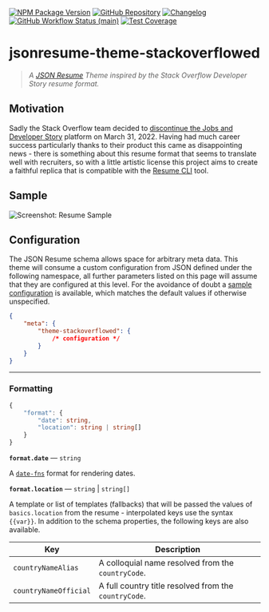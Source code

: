 [![NPM Package Version][shield-npm-version]][npm]
[![GitHub Repository][shield-github]][repo]
[![Changelog][shield-changelog]][releases]
[![GitHub Workflow Status (main)][shield-ci-main]][status-ci-main]
[![Test Coverage][shield-coverage]][codacy-dashboard]

# jsonresume-theme-stackoverflowed

> _A [JSON Resume][json-resume] Theme inspired by the Stack Overflow Developer Story resume format._

## Motivation

Sadly the Stack Overflow team decided to [discontinue the Jobs and Developer Story][so-meta] platform
on March 31, 2022. Having had much career success particularly thanks to their product this came as
disappointing news - there is something about this resume format that seems to translate well with
recruiters, so with a little artistic license this project aims to create a faithful replica that
is compatible with the [Resume CLI][resume-cli] tool.

## Sample

![Screenshot: Resume Sample][img-sample]

## Configuration

The JSON Resume schema allows space for arbitrary meta data. This theme will consume a custom
configuration from JSON defined under the following namespace, all further parameters listed on
this page will assume that they are configured at this level. For the avoidance of doubt a
[sample configuration][sample-config] is available, which matches the default values if
otherwise unspecified.

```json
{
    "meta": {
        "theme-stackoverflowed": {
            /* configuration */
        }
    }
}
```

---

### Formatting

```typescript
{
    "format": {
        "date": string,
        "location": string | string[]
    }
}
```

**`format.date`** &mdash; `string`

A [`date-fns`][date-fns-format] format for rendering dates.

**`format.location`** &mdash; `string` &vert; `string[]`

A template or list of templates (fallbacks) that will be passed the values of `basics.location`
from the resume - interpolated keys use the syntax `{{var}}`. In addition to the schema properties,
the following keys are also available.

| Key                   | Description                                           |
| --------------------- | ----------------------------------------------------- |
| `countryNameAlias`    | A colloquial name resolved from the `countryCode`.    |
| `countryNameOfficial` | A full country title resolved from the `countryCode`. |

<!-- project links -->

[npm]: https://www.npmjs.com/package/jsonresume-theme-stackoverflowed
[repo]: https://github.com/mylesj/jsonresume-theme-stackoverflowed
[releases]: https://github.com/mylesj/jsonresume-theme-stackoverflowed/releases
[status-ci-main]: https://github.com/mylesj/jsonresume-theme-stackoverflowed/actions/workflows/integration.yml?query=branch%3Amain
[codacy-dashboard]: https://app.codacy.com/gh/mylesj/jsonresume-theme-stackoverflowed/dashboard?branch=main
[sample-config]: https://github.com/mylesj/jsonresume-theme-stackoverflowed/blob/main/src/__dev__/sample.config.json

<!-- external links -->

[json-resume]: https://jsonresume.org
[resume-cli]: https://github.com/jsonresume/resume-cli
[so-meta]: https://meta.stackoverflow.com/questions/415293/sunsetting-jobs-developer-story
[date-fns-format]: https://date-fns.org/v2.28.0/docs/format

<!-- images -->

[img-sample]: https://repository-images.githubusercontent.com/482519223/ddfa650d-29ce-4672-9523-ac3737b9f950
[shield-github]: https://img.shields.io/badge/%20-Source-555555?logo=github&style=for-the-badge
[shield-changelog]: https://img.shields.io/badge/%20-Changelog-555555?logo=github&style=for-the-badge
[shield-ci-main]: https://img.shields.io/github/workflow/status/mylesj/jsonresume-theme-stackoverflowed/CI/main?label=CI&logo=github&style=for-the-badge
[shield-npm-version]: https://img.shields.io/npm/v/jsonresume-theme-stackoverflowed?&label=%20&logo=npm&style=for-the-badge
[shield-coverage]: https://img.shields.io/codacy/coverage/ec2d137d62154c418920da787f08b79f/main?logo=codacy&style=for-the-badge

<!--
[shield-quality]: https://img.shields.io/codacy/grade/ec2d137d62154c418920da787f08b79f/main?label=quality&logo=codacy&style=for-the-badge
-->
